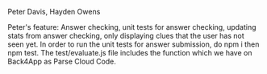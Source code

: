 Peter Davis, Hayden Owens

Peter's feature: Answer checking, unit tests for answer checking, updating stats from answer checking, only displaying clues that the user has not seen yet. In order to run the unit tests for answer submission, do npm i then npm test. The test/evaluate.js file includes the function which we have on Back4App as Parse Cloud Code.
